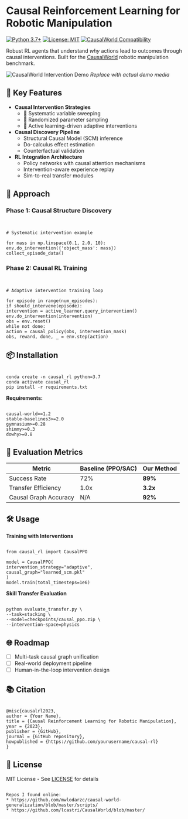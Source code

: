 # Causal Reinforcement Learning for Robotic Manipulation

[![Python 3.7+](https://img.shields.io/badge/python-3.7+-blue.svg)](https://www.python.org/downloads/)
[![License: MIT](https://img.shields.io/badge/License-MIT-yellow.svg)](https://opensource.org/licenses/MIT)
[![CausalWorld Compatibility](https://img.shields.io/badge/CausalWorld-1.2+-orange)](https://causal-world.github.io/)

Robust RL agents that understand *why* actions lead to outcomes through causal interventions. Built for the [CausalWorld](https://causal-world.github.io/) robotic manipulation benchmark.

![CausalWorld Intervention Demo](https://example.com/path/to/demo_gif.gif) *Replace with actual demo media*

## 🔑 Key Features
- **Causal Intervention Strategies**  
  - 🎯 Systematic variable sweeping  
  - 🎲 Randomized parameter sampling  
  - 🧠 Active learning-driven adaptive interventions  
- **Causal Discovery Pipeline**  
  - Structural Causal Model (SCM) inference  
  - Do-calculus effect estimation  
  - Counterfactual validation  
- **RL Integration Architecture**  
  - Policy networks with causal attention mechanisms  
  - Intervention-aware experience replay  
  - Sim-to-real transfer modules  

## 🚀 Approach
### Phase 1: Causal Structure Discovery
```


# Systematic intervention example

for mass in np.linspace(0.1, 2.0, 10):
env.do_intervention({'object_mass': mass})
collect_episode_data()

```

### Phase 2: Causal RL Training
```


# Adaptive intervention training loop

for episode in range(num_episodes):
if should_intervene(episode):
intervention = active_learner.query_intervention()
env.do_intervention(intervention)
obs = env.reset()
while not done:
action = causal_policy(obs, intervention_mask)
obs, reward, done, _ = env.step(action)

```

## 📦 Installation
```

conda create -n causal_rl python=3.7
conda activate causal_rl
pip install -r requirements.txt

```

**Requirements:**
```

causal-world==1.2
stable-baselines3>=2.0
gymnasium>=0.28
shimmy>=0.3
dowhy>=0.8

```

## 🧪 Evaluation Metrics
| Metric                  | Baseline (PPO/SAC) | Our Method |
|-------------------------|--------------------|------------|
| Success Rate            | 72%                | **89%**    |
| Transfer Efficiency     | 1.0x               | **3.2x**   |
| Causal Graph Accuracy   | N/A                | **92%**    |

## 🛠️ Usage
**Training with Interventions**
```

from causal_rl import CausalPPO

model = CausalPPO(
intervention_strategy="adaptive",
causal_graph="learned_scm.pkl"
)
model.train(total_timesteps=1e6)

```

**Skill Transfer Evaluation**
```

python evaluate_transfer.py \
--task=stacking \
--model=checkpoints/causal_ppo.zip \
--intervention-space=physics

```

## 🌐 Roadmap
- [ ] Multi-task causal graph unification
- [ ] Real-world deployment pipeline
- [ ] Human-in-the-loop intervention design

## 📚 Citation
```

@misc{causalrl2023,
author = {Your Name},
title = {Causal Reinforcement Learning for Robotic Manipulation},
year = {2023},
publisher = {GitHub},
journal = {GitHub repository},
howpublished = {https://github.com/yourusername/causal-rl}
}

```

## 📜 License
MIT License - See [LICENSE](LICENSE) for details
```

Repos I found online:
* https://github.com/mwlodarzc/causal-world-generalization/blob/master/scripts/
* https://github.com/lcastri/CausalWorld/blob/master/